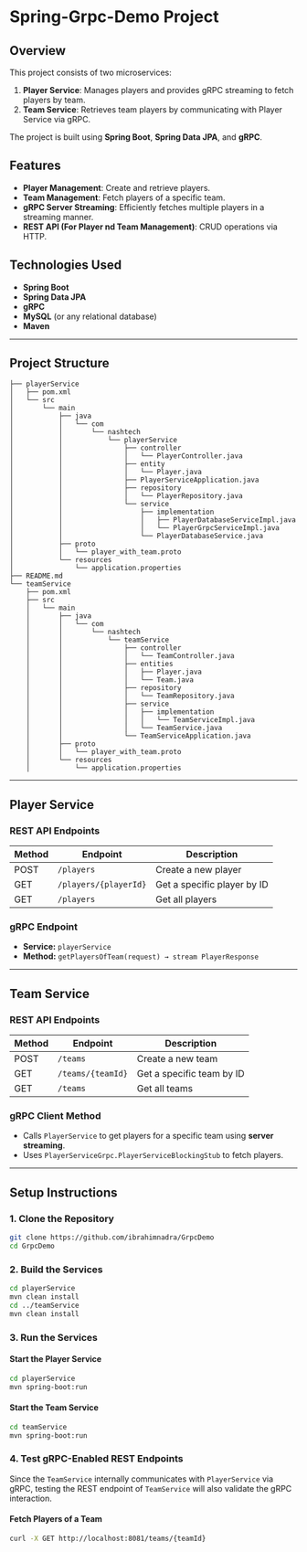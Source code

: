 # Spring-Grpc-Demo Project

## Overview
This project consists of two microservices:
1. **Player Service**: Manages players and provides gRPC streaming to fetch players by team.
2. **Team Service**: Retrieves team players by communicating with Player Service via gRPC.

The project is built using **Spring Boot**, **Spring Data JPA**, and **gRPC**.

## Features
- **Player Management**: Create and retrieve players.
- **Team Management**: Fetch players of a specific team.
- **gRPC Server Streaming**: Efficiently fetches multiple players in a streaming manner.
- **REST API (For Player nd Team Management)**: CRUD operations via HTTP.

## Technologies Used
- **Spring Boot**
- **Spring Data JPA**
- **gRPC**
- **MySQL** (or any relational database)
- **Maven**

---

## Project Structure
```
├── playerService
│   ├── pom.xml
│   └── src
│       └── main
│           ├── java
│           │   └── com
│           │       └── nashtech
│           │           └── playerService
│           │               ├── controller
│           │               │   └── PlayerController.java
│           │               ├── entity
│           │               │   └── Player.java
│           │               ├── PlayerServiceApplication.java
│           │               ├── repository
│           │               │   └── PlayerRepository.java
│           │               └── service
│           │                   ├── implementation
│           │                   │   ├── PlayerDatabaseServiceImpl.java
│           │                   │   └── PlayerGrpcServiceImpl.java
│           │                   └── PlayerDatabaseService.java
│           ├── proto
│           │   └── player_with_team.proto
│           └── resources
│               └── application.properties
├── README.md
└── teamService
    ├── pom.xml
    ├── src
    │   └── main
    │       ├── java
    │       │   └── com
    │       │       └── nashtech
    │       │           └── teamService
    │       │               ├── controller
    │       │               │   └── TeamController.java
    │       │               ├── entities
    │       │               │   ├── Player.java
    │       │               │   └── Team.java
    │       │               ├── repository
    │       │               │   └── TeamRepository.java
    │       │               ├── service
    │       │               │   ├── implementation
    │       │               │   │   └── TeamServiceImpl.java
    │       │               │   └── TeamService.java
    │       │               └── TeamServiceApplication.java
    │       ├── proto
    │       │   └── player_with_team.proto
    │       └── resources
    │           └── application.properties
```

---

## Player Service
### REST API Endpoints
| Method | Endpoint | Description |
|--------|---------|-------------|
| POST   | `/players` | Create a new player |
| GET    | `/players/{playerId}` | Get a specific player by ID |
| GET    | `/players` | Get all players |


### gRPC Endpoint
- **Service:** `playerService`
- **Method:** `getPlayersOfTeam(request) → stream PlayerResponse`

---

## Team Service
### REST API Endpoints
| Method | Endpoint | Description |
|--------|---------|-------------|
| POST   | `/teams` | Create a new team |
| GET    | `/teams/{teamId}` | Get a specific team by ID |
| GET    | `/teams` | Get all teams |

### gRPC Client Method
- Calls `PlayerService` to get players for a specific team using **server streaming**.
- Uses `PlayerServiceGrpc.PlayerServiceBlockingStub` to fetch players.

---

## Setup Instructions

### 1. Clone the Repository
```sh
git clone https://github.com/ibrahimnadra/GrpcDemo
cd GrpcDemo
```

### 2. Build the Services
```sh
cd playerService
mvn clean install
cd ../teamService
mvn clean install
```

### 3. Run the Services
#### Start the Player Service
```sh
cd playerService
mvn spring-boot:run
```
#### Start the Team Service
```sh
cd teamService
mvn spring-boot:run
```

### 4. Test gRPC-Enabled REST Endpoints
Since the `TeamService` internally communicates with `PlayerService` via gRPC, testing the REST endpoint of `TeamService` will also validate the gRPC interaction.

#### Fetch Players of a Team
```sh
curl -X GET http://localhost:8081/teams/{teamId}
```

